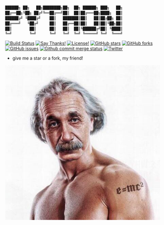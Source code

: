```bash
██████╗ ██╗   ██╗████████╗██╗  ██╗ ██████╗ ███╗   ██╗
██╔══██╗╚██╗ ██╔╝╚══██╔══╝██║  ██║██╔═══██╗████╗  ██║
██████╔╝ ╚████╔╝    ██║   ███████║██║   ██║██╔██╗ ██║
██╔═══╝   ╚██╔╝     ██║   ██╔══██║██║   ██║██║╚██╗██║
██║        ██║      ██║   ██║  ██║╚██████╔╝██║ ╚████║
╚═╝        ╚═╝      ╚═╝   ╚═╝  ╚═╝ ╚═════╝ ╚═╝  ╚═══╝                  
```
[![Build Status](https://travis-ci.org/EasyWeChat/site.svg?branch=master)](https://github.com/superonesfazai/python)
[![Say Thanks!](https://img.shields.io/badge/Say%20Thanks-!-1EAEDB.svg)](https://github.com/superonesfazai/python)
[![License!](https://img.shields.io/github/license/mashape/apistatus.svg)](https://github.com/superonesfazai/python)
[![GitHub stars](https://img.shields.io/github/stars/superonesfazai/python.svg)](https://github.com/superonesfazai/python/stargazers)
[![GitHub forks](https://img.shields.io/github/forks/superonesfazai/python.svg)](https://github.com/superonesfazai/python/network)
[![GitHub issues](https://img.shields.io/github/issues/superonesfazai/python.svg)](https://github.com/superonesfazai/python/issues)
[![Github commit merge status](https://img.shields.io/github/commit-status/badges/shields/master/5d4ab86b1b5ddfb3c4a70a70bd19932c52603b8c.svg)]()
[![Twitter](https://img.shields.io/twitter/url/https/github.com/superonesfazai/python.svg?style=social)](https://twitter.com/intent/tweet?text=Wow:&url=https%3A%2F%2Fgithub.com%2Fsuperonesfazai%2Fpython)

- give me a star or a fork, my friend!

![](./images/ayst.png)